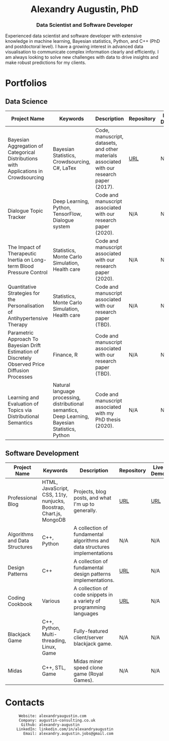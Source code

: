 <h1 align="center">Alexandry Augustin, PhD</h1>
<h3 align="center">Data Scientist and Software Developer</h3>

Experienced data scientist and software developer with extensive knowledge in machine learning, Bayesian statistics, Python, and C++ (PhD and postdoctoral level). I have a growing interest in advanced data visualisation to communicate complex information clearly and efficiently. I am always looking to solve new challenges with data to drive insights and make robust predictions for my clients.

# Portfolios

## Data Science

| Project Name                                                 | Keywords                                                     | Description                                                  | Repository                                                   | Live Demo |
| ------------------------------------------------------------ | ------------------------------------------------------------ | ------------------------------------------------------------ | ------------------------------------------------------------ | --------- |
| Bayesian Aggregation of Categorical Distributions with Applications in Crowdsourcing | Bayesian Statistics, Crowdsourcing, C#, LaTex                | Code, manuscript, datasets, and other materials associated with our research paper (2017). | <a href="https://github.com/alexandry-augustin/mbcc">URL</a> | N/A       |
| Dialogue Topic Tracker                                       | Deep Learning, Python, TensorFlow, Dialogue system           | Code and manuscript associated with our research paper (2020). | N/A                                                          | N/A       |
| The Impact of Therapeutic Inertia on Long-term Blood Pressure Control | Statistics, Monte Carlo Simulation, Health care              | Code and manuscript associated with our research paper (2020). | N/A                                                          | N/A       |
| Quantitative Strategies for the Personalisation of Antihypertensive Therapy | Statistics, Monte Carlo Simulation, Health care              | Code and manuscript associated with our research paper (TBD). | N/A                                                          | N/A       |
| Parametric Approach To Bayesian Drift Estimation of Discretely Observed Price Diffusion Processes | Finance, R                                                   | Code and manuscript associated with our research paper (TBD). | N/A                                                          | N/A       |
| Learning and Evaluation of Topics via Distributional Semantics | Natural language processing, distributional semantics, Deep Learning, Bayesian Statistics, Python | Code and manuscript associated with my PhD thesis (2020).    | N/A                                                          | N/A       |

## Software Development

| Project Name                   | Keywords                                                     | Description                                                  | Repository                                                   | Live Demo                                        |
| ------------------------------ | ------------------------------------------------------------ | ------------------------------------------------------------ | ------------------------------------------------------------ | ------------------------------------------------ |
| Professional Blog              | HTML, JavaScript, CSS, 11ty, nunjucks, Boostrap, Chart.js, MongoDB | Projects, blog posts, and what I'm up to generally.          | <a href="https://github.com/alexandry-augustin/professional-blog-public">URL</a> | <a href="https://alexandryaugustin.com/">URL</a> |
| Algorithms and Data Structures | C++, Python                                                  | A collection of fundamental algorithms and data structures implementations | N/A                                                          | N/A                                              |
| Design Patterns                | C++                                                          | A collection of fundamental design patterns implementations. | <a href="https://github.com/alexandry-augustin/design_patterns">URL</a> | N/A                                              |
| Coding Cookbook                | Various                                                      | A collection of code snippets in a variety of programming languages | <a href="https://github.com/alexandry-augustin/cookbook">URL</a> | N/A                                              |
| Blackjack Game                 | C++, Python, Multi-threading, Linux, Game                    | Fully-featured client/server blackjack game.                 | N/A                                                          | N/A                                              |
| Midas                          | C++, STL, Game                                               | Midas miner speed clone game (Royal Games).                  | N/A                                                          | N/A                                              |

# Contacts

```
      Website: alexandryaugustin.com
      Company: augustin-consulting.co.uk
       Github: alexandry-augustin
     LinkedIn: linkedin.com/in/alexandryaugustin
        Email: alexandry.augustin.jobs@gmail.com
```
